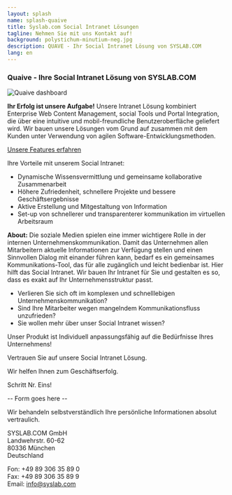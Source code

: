 ```yaml
---
layout: splash
name: splash-quaive
title: Syslab.com Social Intranet Lösungen
tagline: Nehmen Sie mit uns Kontakt auf!
background: polystichum-minutium-neg.jpg
description: QUAVE - Ihr Social Intranet Lösung von SYSLAB.COM
lang: en
---
```


### Quaive - Ihre Social Intranet Lösung von SYSLAB.COM

![Quaive dashboard](/media/quaive-screenshots/quaive-dashboard.jpg)

**Ihr Erfolg ist unsere Aufgabe!** Unsere Intranet Lösung kombiniert Enterprise Web Content Management, social Tools und Portal Integration, die über eine intuitive und mobil-freundliche Benutzeroberfläche geliefert wird. Wir bauen unsere Lösungen vom Grund auf zusammen mit dem Kunden unter Verwendung von agilen Software-Entwicklungsmethoden.

<a href="/startseite/#intranet-solutions" class="pat-button cta">Unsere Features erfahren</a>

Ihre Vorteile mit unserem Social Intranet:

- Dynamische Wissensvermittlung und gemeinsame kollaborative Zusammenarbeit 
- Höhere Zufriedenheit, schnellere Projekte und bessere Geschäftsergebnisse
- Aktive Erstellung und Mitgestaltung von Information
- Set-up von schnellerer und transparenterer kommunikation im virtuellen Arbeitsraum

**About:** Die soziale Medien spielen eine immer wichtigere Rolle in der internen Unternehmenskommunikation. Damit das Unternehmen allen Mitarbeitern aktuelle Informationen zur Verfügung stellen und einen Sinnvollen Dialog mit einander führen kann, bedarf es ein gemeinsames Kommunikations-Tool, das für alle zugänglich und leicht bedienbar ist. Hier hilft das Social Intranet. Wir bauen Ihr Intranet für Sie und gestalten es so, dass es exakt auf Ihr Unternehmensstruktur passt. 

- Verlieren Sie sich oft im komplexen und schnelllebigen Unternehmenskommunikation?
- Sind Ihre Mitarbeiter wegen mangelndem Kommunikationsfluss unzufrieden? 
- Sie wollen mehr über unser Social Intranet wissen?

Unser Produkt ist Individuell anpassungsfähig auf die Bedürfnisse Ihres Unternehmens!

Vertrauen Sie auf unsere Social Intranet Lösung.

Wir helfen Ihnen zum Geschäftserfolg.

Schritt Nr. Eins!  

-- Form goes here --

Wir behandeln selbstverständlich Ihre persönliche Informationen absolut vertraulich.

SYSLAB.COM GmbH  
Landwehrstr. 60-62  
80336 München  
Deutschland

Fon: +49 89 306 35 89 0  
Fax: +49 89 306 35 89 9  
Email: [info@syslab.com](mailto:info@syslab.com)